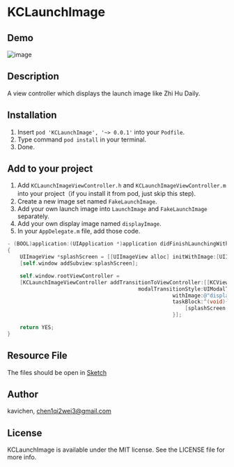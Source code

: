 KCLaunchImage
=======================================
## Demo
![image](http://gifzo.net/hbK40g4IK6.gif)

## Description

A view controller which displays the launch image like Zhi Hu Daily.

## Installation

1. Insert `pod 'KCLaunchImage', '~> 0.0.1'` into your `Podfile`.
2. Type command `pod install` in your terminal.
3. Done.

## Add to your project

1. Add `KCLaunchImageViewController.h` and `KCLaunchImageViewController.m` into your project（if you install it from pod, just skip this step).
2. Create a new image set named `FakeLaunchImage`.
3. Add your own launch image into `LaunchImage` and `FakeLaunchImage` separately.
4. Add your own display image named `displayImage`.
5. In your `AppDelegate.m` file, add those code.

```objective-c
- (BOOL)application:(UIApplication *)application didFinishLaunchingWithOptions:(NSDictionary *)launchOptions
{
    UIImageView *splashScreen = [[UIImageView alloc] initWithImage:[UIImage imageNamed:@"FakeLaunchImage"]];
    [self.window addSubview:splashScreen];

    self.window.rootViewController =
    [KCLaunchImageViewController addTransitionToViewController:[[KCViewController alloc] init]
                                          modalTransitionStyle:UIModalTransitionStyleCrossDissolve
                                                     withImage:@"displayImage" // your own display image
                                                     taskBlock:^(void){
                                                         [splashScreen removeFromSuperview];
                                                     }];

    return YES;
}
```

## Resource File

The files should be open in [Sketch](http://bohemiancoding.com/sketch/)

## Author

kavichen, chen1qi2wei3@gmail.com

## License

KCLaunchImage is available under the MIT license. See the LICENSE file for more info.
